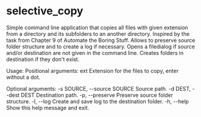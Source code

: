 # selective_copy
Simple command line application that copies all files with given extension from a directory and its subfolders to an another directory. Inspired by the task from Chapter 9 of Automate the Boring Stuff.
Allows to preserve source folder structure and to create a log if necessary.
Opens a filedialog if source and/or destination are not given in the command line.
Creates folders in destination if they don't exist.

Usage:
Positional arguments:
ext                         Extension for the files to copy, enter without a dot.

Optional arguments:
-s SOURCE, --source SOURCE  Source path.
-d DEST, --dest DEST        Destination path.
-p, --preserve              Preserve source folder structure.
-l, --log                   Create and save log to the destination folder.
-h, --help                  Show this help message and exit.
